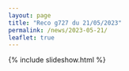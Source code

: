 ```yaml
---
layout: page
title: "Reco g727 du 21/05/2023"
permalink: /news/2023-05-21/
leaflet: true
---
```

{% include slideshow.html %}